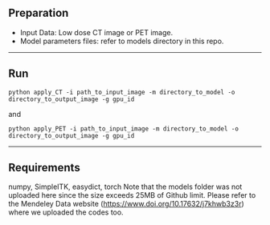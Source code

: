 ## Preparation

- Input Data: Low dose CT image or PET image. 
- Model parameters files: refer to models directory in this repo.

-------------------------------
## Run
```
python apply_CT -i path_to_input_image -m directory_to_model -o directory_to_output_image -g gpu_id
```
and
```
python apply_PET -i path_to_input_image -m directory_to_model -o directory_to_output_image -g gpu_id
```

-------------------------------
## Requirements
numpy, SimpleITK, easydict, torch
Note that the models folder was not uploaded here since the size exceeds 25MB of Github limit. Please refer to the Mendeley Data website (https://www.doi.org/10.17632/j7khwb3z3r) where we uploaded the codes too.
